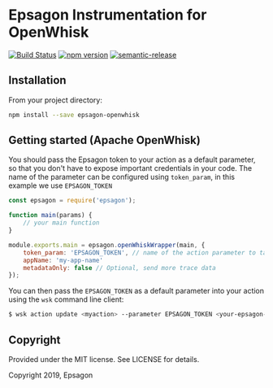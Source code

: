 # Epsagon Instrumentation for OpenWhisk
[![Build Status](https://travis-ci.com/epsagon/epsagon-openwhisk.svg?token=wsveVqcNtBtmq6jpZfSf&branch=master)](https://travis-ci.com/epsagon/epsagon-openwhisk)
[![npm version](https://badge.fury.io/js/epsagon-openwhisk.svg)](https://badge.fury.io/js/epsagon-frameworks)
[![semantic-release](https://img.shields.io/badge/%20%20%F0%9F%93%A6%F0%9F%9A%80-semantic--release-e10079.svg)](https://github.com/semantic-release/semantic-release)


## Installation

From your project directory:

```sh
npm install --save epsagon-openwhisk
```


## Getting started (Apache OpenWhisk)

You should pass the Epsagon token to your action as a default parameter, so that you don't
have to expose important credentials in your code. The name of the parameter can be configured using `token_param`, in this example we use `EPSAGON_TOKEN`

```javascript
const epsagon = require('epsagon');

function main(params) {
    // your main function
}

module.exports.main = epsagon.openWhiskWrapper(main, {
    token_param: 'EPSAGON_TOKEN', // name of the action parameter to take the token from
    appName: 'my-app-name'
    metadataOnly: false // Optional, send more trace data
});
```

You can then pass the `EPSAGON_TOKEN` as a default parameter into your action using the `wsk` command line client:

```bash
$ wsk action update <myaction> --parameter EPSAGON_TOKEN <your-epsagon-token>
```


## Copyright

Provided under the MIT license. See LICENSE for details.

Copyright 2019, Epsagon

